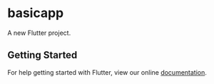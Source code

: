 # basicapp

A new Flutter project.

## Getting Started

For help getting started with Flutter, view our online
[documentation](https://flutter.io/).
